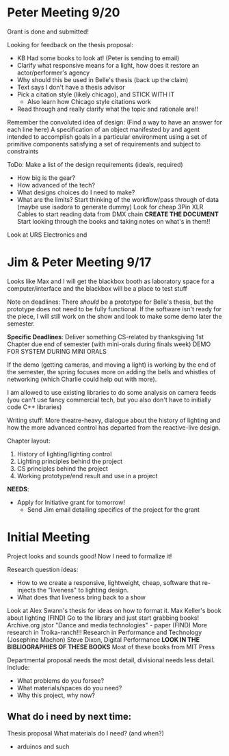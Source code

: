 # Peter Meeting 9/20
Grant is done and submitted!

Looking for feedback on the thesis proposal:
- KB Had some books to look at! (Peter is sending to email)
- Clarify what responsive means for a light, how does it restore an actor/performer's agency
- Why should this be used in Belle's thesis (back up the claim)
- Text says I don't have a thesis advisor
- Pick a citation style (likely chicago), and STICK WITH IT
	- Also learn how Chicago style citations work
- Read through and really clarify what the topic and rationale are!!

Remember the convoluted idea of design: (Find a way to have an answer for each line here)
A specification of an object
manifested by and agent
intended to accomplish goals
in a particular environment
using a set of primitive components
satisfying a set of requirements
and subject to constraints

ToDo:
Make a list of the design requirements (ideals, required)
- How big is the gear?
- How advanced of the tech?
- What designs choices do I need to make?
- What are the limits?
Start thinking of the workflow/pass through of data (maybe use isadora to generate dummy)
Look for cheap 3Pin XLR Cables to start reading data from DMX chain
**CREATE THE DOCUMENT**
Start looking through the books and taking notes on what's in them!!

Look at URS Electronics and 
# Jim & Peter Meeting 9/17
Looks like Max and I will get the blackbox booth as laboratory space for a computer/interface and the blackbox will be a place to test stuff

Note on deadlines: There *should* be a prototype for Belle's thesis, but the prototype does not need to be fully functional. If the software isn't ready for the piece, I will still work on the show and look to make some demo later the semester.

**Specific Deadlines**: 
Deliver something CS-related by thanksgiving
1st Chapter due end of semester (with mini-orals during finals week)
DEMO FOR SYSTEM DURING MINI ORALS

If the demo (getting cameras, and moving a light) is working by the end of the semester, the spring focuses more on adding the bells and whistles of networking (which Charlie could help out with more).

I am allowed to use existing libraries to do some analysis on camera feeds (you can't use fancy commercial tech, but you also don't have to initially code C++ libraries)

Writing stuff: More theatre-heavy, dialogue about the history of lighting and how the more advanced control has departed from the reactive-live design.

Chapter layout:
1. History of lighting/lighting control
2. Lighting principles behind the project
3. CS principles behind the project
4. Working prototype/end result and use in a project

**NEEDS**:
* Apply for Initiative grant for tomorrow!
	* Send Jim email detailing specifics of the project for the grant
# Initial Meeting
Project looks and sounds good! Now I need to formalize it!

Research question ideas:
* How to we create a responsive, lightweight, cheap, software that re-injects the "liveness" to lighting design.
* What does that liveness bring back to a show

Look at Alex Swann's thesis for ideas on how to format it.
Max Keller's book about lighting (FIND)
	Go to the library and just start grabbing books!
	Archive.org
	jstor
	"Dance and media technologies" - paper (FIND)
More research in Troika-ranch!!!
Research in Performance and Technology (Josephine Machon)
Steve Dixon, Digital Performance
**LOOK IN THE BIBLIOGRAPHIES OF THESE BOOKS**
Most of these books from MIT Press

Departmental proposal needs the most detail, divisional needs less detail.
Include:
- What problems do you forsee?
- What materials/spaces do you need?
- Why this project, why now?

## What do i need by next time:
Thesis proposal
What materials do I need? (and when?)
* arduinos and such